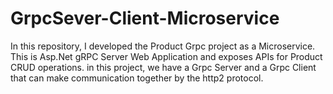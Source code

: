 # GrpcSever-Client-Microservice
In this repository, I developed the Product Grpc project as a Microservice. 
This is Asp.Net gRPC Server Web Application and exposes APIs for Product CRUD operations.
in this project, we have a Grpc Server and a Grpc Client that can make communication together by the http2 protocol.
